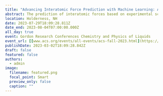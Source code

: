 ```yaml
---
title: "Advancing Interatomic Force Prediction with Machine Learning: Accelerated Methods for Extracting Force Fields from Experimental Scattering Measurements"
abstract: The prediction of interatomic forces based on experimental scattering data represents a significant and longstanding inverse problem in statistical mechanics, both from a theoretical and computational standpoint. However, one of the primary hurdles faced by data-driven solutions to such inverse problems lies in the computational burden associated with evaluating complex models of fluid structures. In this study, we propose a novel approach employing a collection of discrete Gaussian process surrogate models to accelerate the estimation of structure factors from molecular dynamics simulations. This, in turn, facilitates force field optimization using probabilistic machine learning techniques. By applying this innovative technique to a (n-6) Mie fluid, we have found that crucial details regarding the interatomic force can be accurately determined within the bounds of uncertainty inherent in existing experimental scattering instruments. This finding challenges the widely held belief that the overall structure of liquids is relatively insensitive to variations in interatomic forces. As a result, we can now conclude that machine learning-accelerated methods for characterizing structure factors and quantifying uncertainty represent a highly promising and valuable tool for investigating the self-assembly and fundamental interatomic interactions underlying the structural properties of liquid state materials.
location: Holderness, NH
date: 2023-07-29T18:09:28.811Z
date_end: 2023-08-04T07:00:00.000Z
all_day: true
event: Gordon Research Conferences Chemistry and Physics of Liquids
event_url: [[www.acs.org/events/all-events/acs-fall-2023.html](https://www.grc.org/chemistry-and-physics-of-liquids-conference/2023/)](https://www.grc.org/chemistry-and-physics-of-liquids-conference/2023/)
publishDate: 2023-03-02T18:09:28.842Z
draft: false
featured: false
authors:
  - admin
image:
  filename: featured.png
  focal_point: Smart
  preview_only: false
  caption: ""
---
```

